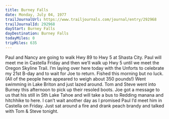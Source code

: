 ```yaml
---
title: Burney Falls
date: Monday, July 04, 1977
trailJournalUrl: https://www.trailjournals.com/journal/entry/292968
trailJournalId: 292968
dayStart: Burney Falls
dayDestination: Burney Falls
todayMiles: 0
tripMiles: 635
---
```

Paul and Nancy are going to walk Hwy 89 to Hwy 5 at Shasta City. Paul will meet me in Castella Friday and then we’ll walk up Hwy 5 until we meet the Oregon Skyline Trail. I’m laying over here today with the Unforts to celebrate my 21st B-day and to wait for Joe to return. Fished this morning but no luck. (All of the people here appeared to weigh about 350 pounds!) Went swimming in Lake Briton and just lazed around. Tom and Steve went into Burney this afternoon to pick up their resoled boots. Joe got a message to us that his still in Sth Lake Tahoe and will take a bus to Redding manana and hitchhike to here. I can’t wait another day as I promised Paul I’d meet him in Castella on Friday. Just sat around a fire and drank peach brandy and talked with Tom & Steve tonight.
